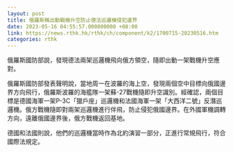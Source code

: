 ```yaml
---
layout: post
title: 俄羅斯稱出動戰機升空防止德法巡邏機侵犯邊界
date: 2023-05-16 04:55:57.000000000 +08:00
link: https://news.rthk.hk/rthk/ch/component/k2/1700715-20230516.htm
categories: rthk
---
```


俄羅斯國防部說，發現德法兩架巡邏機飛向俄方領空，隨即出動一架戰機升空應對。

俄羅斯國防部發表聲明說，當地周一在波羅的海上空，發現兩個空中目標向俄國邊界方向飛行，俄羅斯波羅的海艦隊一架蘇-27戰機隨即升空識別。經確認，兩個目標是德國海軍一架P-3C「獵戶座」巡邏機和法國海軍一架「大西洋二號」反潛巡邏機。俄方戰機隨即對兩架巡邏機進行伴飛，防止侵犯俄國邊界。在外國軍機調轉方向，遠離俄國邊界後，俄方戰機返回基地。

德國和法國則說，他們的巡邏機當時作為北約演習一部分，正進行常規飛行，符合國際法規定。

